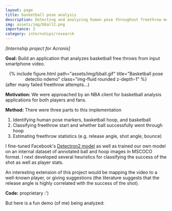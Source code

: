 ```yaml
---
layout: page
title: basketball pose analysis
description: Detecting and analyzing human pose throughout freethrow motion
img: assets/img/bball2.png
importance: 2
category: internships/research
---
```

*[Internship project for Acronis]*

**Goal:** Build an application that analyzes basketball free throws from input smartphone video. 

<div class="row">
    <div class="col-sm mt-3 mt-md-0">
    <center>
        {% include figure.html path="assets/img/bball.gif" title="Basketball pose detectio ndemo" class="img-fluid rounded z-depth-1" %}
    </center>
    </div>
</div>
<div class="caption">
    (after many failed freethrow attempts...)
</div>


**Motivation:** We were approached by an NBA client for basketball analysis applications for both players and fans.

**Method:** There were three parts to this implementation
1. Identifying human pose markers, basketball hoop, and basketball
2. Classifying freethrow start and whether ball successfully went through hoop
3. Estimating freethrow statistics (e.g. release angle, shot angle, bounce)

I fine-tuned Facebook's <a href="https://github.com/facebookresearch/detectron2">Detectron2 model</a> as well as trained our own model on an internal dataset of annotated ball and hoop images in MSCOCO format. I next developed several heuristics for classifying the success of the shot as well as player stats.

An interesting extension of this project would be mapping the video to a well-known player, or giving suggestions (the literature suggests that the release angle is highly correlated with the success of the shot).

**Code:** proprietary :')

But here is a fun demo (of me) being analyzed: